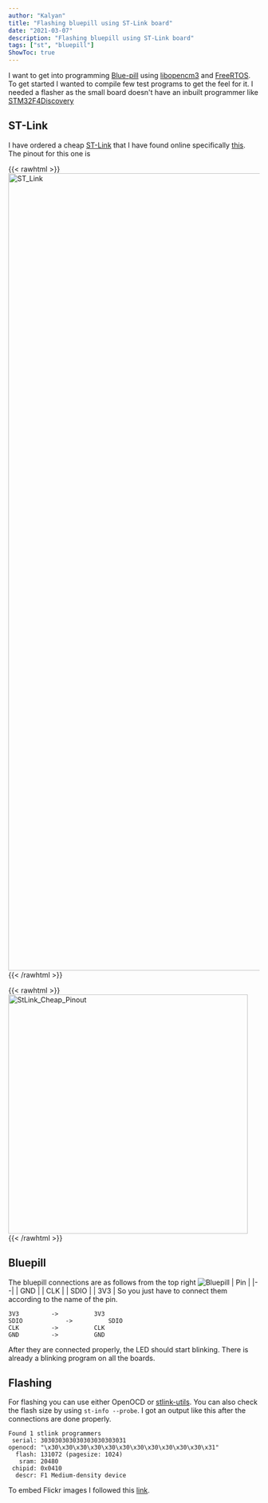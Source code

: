 ```yaml
---
author: "Kalyan"
title: "Flashing bluepill using ST-Link board"
date: "2021-03-07"
description: "Flashing bluepill using ST-Link board"
tags: ["st", "bluepill"]
ShowToc: true
---
```

I want to get into programming [Blue-pill](https://stm32-base.org/boards/STM32F103C8T6-Blue-Pill.html) using [libopencm3](https://libopencm3.org/) and [FreeRTOS](https://www.freertos.org/). To get started I wanted to compile few test programs to get the feel for it. I needed a flasher as the small board doesn't have an inbuilt programmer like [STM32F4Discovery](https://www.st.com/en/evaluation-tools/stm32f4discovery.html)
## ST-Link
 I have ordered a cheap [ST-Link](https://www.st.com/en/development-tools/st-link-v2.html) that I have found online specifically [this](https://de.aliexpress.com/item/32676015777.html). The pinout for this one is

 {{< rawhtml >}}
 <a data-flickr-embed="true" href="https://www.flickr.com/photos/192459396@N08/51012089906/in/dateposted-public/" title="ST_Link"><img src="https://live.staticflickr.com/65535/51012089906_8cc246ae5b_h.jpg" width="733" height="1600" alt="ST_Link"></a><script async src="//embedr.flickr.com/assets/client-code.js" charset="utf-8"></script>
 {{< /rawhtml >}}

{{< rawhtml >}}
<a data-flickr-embed="true" href="https://www.flickr.com/photos/192459396@N08/51012185817/in/dateposted-public/" title="StLink_Cheap_Pinout"><img src="https://live.staticflickr.com/65535/51012185817_297ab3b9a9_h.jpg" width="480" height="480" alt="StLink_Cheap_Pinout"></a><script async src="//embedr.flickr.com/assets/client-code.js" charset="utf-8"></script>
{{< /rawhtml >}}

## Bluepill
The bluepill connections are as follows from the top right
![Bluepill](https://stm32-base.org/assets/img/boards/STM32F103C8T6_Blue_Pill-2.jpg)
| Pin |
|--|
| GND |
| CLK |
| SDIO |
| 3V3 |
So you just have to connect them according to the name of the pin.
```
3V3			->			3V3
SDIO			->			SDIO
CLK			->			CLK
GND			->			GND
```
After they are connected properly, the LED should start blinking. There is already a blinking program on all the boards. 
## Flashing
For flashing you can use either OpenOCD or [stlink-utils](https://github.com/stlink-org/stlink). You can also check the flash size by using `st-info --probe`. I got an output like this after the connections are done properly.
```
Found 1 stlink programmers
 serial: 303030303030303030303031
openocd: "\x30\x30\x30\x30\x30\x30\x30\x30\x30\x30\x30\x31"
  flash: 131072 (pagesize: 1024)
   sram: 20480
 chipid: 0x0410
  descr: F1 Medium-density device
```
To embed Flickr images I followed this [link](https://anaulin.org/blog/hugo-raw-html-shortcode/). 